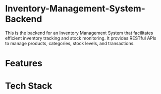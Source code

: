 # Inventory-Management-System-Backend
This is the backend for an Inventory Management System that facilitates efficient inventory tracking and stock monitoring. It provides RESTful APIs to manage products, categories, stock levels, and transactions. 

# Features

# Tech Stack
